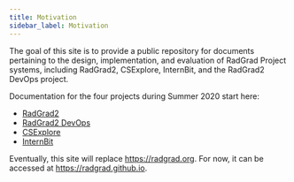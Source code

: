 ```yaml
---
title: Motivation
sidebar_label: Motivation
---
```


The goal of this site is to provide a public repository for documents pertaining to the design, implementation, and evaluation of RadGrad Project systems, including RadGrad2, CSExplore, InternBit, and the RadGrad2 DevOps project.

Documentation for the four projects during Summer 2020 start here:

  * [RadGrad2](../radgrad2/goals)
  * [RadGrad2 DevOps](../devops/goals)
  * [CSExplore](../csexplore/goals)
  * [InternBit](../internbit/goals)

Eventually, this site will replace https://radgrad.org. For now, it can be accessed at https://radgrad.github.io.

